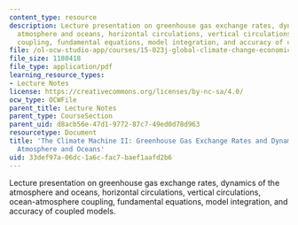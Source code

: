```yaml
---
content_type: resource
description: Lecture presentation on greenhouse gas exchange rates, dynamics of the
  atmosphere and oceans, horizontal circulations, vertical circulations, ocean-atmosphere
  coupling, fundamental equations, model integration, and accuracy of coupled models.
file: /ol-ocw-studio-app/courses/15-023j-global-climate-change-economics-science-and-policy-spring-2008/33def97a06dc1a6cfac7baef1aafd2b6_lec6.pdf
file_size: 1180418
file_type: application/pdf
learning_resource_types:
- Lecture Notes
license: https://creativecommons.org/licenses/by-nc-sa/4.0/
ocw_type: OCWFile
parent_title: Lecture Notes
parent_type: CourseSection
parent_uid: d8acb56e-47d1-9772-87c7-49ed0d78d963
resourcetype: Document
title: 'The Climate Machine II: Greenhouse Gas Exchange Rates and Dynamics of the
  Atmosphere and Oceans'
uid: 33def97a-06dc-1a6c-fac7-baef1aafd2b6
---
```

Lecture presentation on greenhouse gas exchange rates, dynamics of the atmosphere and oceans, horizontal circulations, vertical circulations, ocean-atmosphere coupling, fundamental equations, model integration, and accuracy of coupled models.